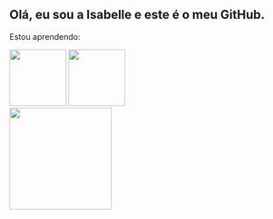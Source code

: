 ## Olá, eu sou a Isabelle e este é o meu GitHub.

Estou aprendendo:
  <div>
            <img src="https://cdn.jsdelivr.net/gh/devicons/devicon/icons/python/python-original.svg" width= "100" height="100" />
            <img src="https://cdn.jsdelivr.net/gh/devicons/devicon/icons/linux/linux-original.svg" width= "100" height="100"/>
<div>

  <div>
<a href="https://github.com/IsabelleAP">
<img height="180em" src="https://github-readme-stats.vercel.app/api/top-langs/?username=IsabelleAP&layout=compact&langs_count=7&theme=dark"/>
</div>
